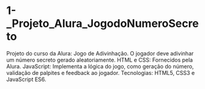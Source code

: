 # 1-_Projeto_Alura_JogodoNumeroSecreto
Projeto do curso da Alura: Jogo de Adivinhação. O jogador deve adivinhar um número secreto gerado aleatoriamente.  HTML e CSS: Fornecidos pela Alura. JavaScript: Implementa a lógica do jogo, como geração do número, validação de palpites e feedback ao jogador. Tecnologias: HTML5, CSS3 e JavaScript ES6.
